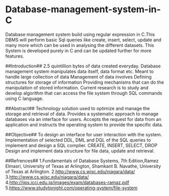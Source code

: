 # Database-management-system-in-C
Database management system build using regular expression in C.This DBMS will perform basic Sql queries like create, insert, select, update and many more which can be used in analysing the different datasets. This System is developed purely in C and can be updated further for more features.

##Introduction##
2.5 quintillion bytes of data created everyday. Database management system manipulates data itself, data format etc. Meant to handle large collection of data Management of data involves Defining structures for storage of information Providing mechanisms that can do the manipulation of stored information. Current research is to study and develop algorithm that can access the file system through SQL commands using C language.

##Abstract##
Technology solution used to optimize and manage the storage and retrieval of data. Provides a systematic approach to manage databases via an interface for users. Accepts the request for data from an application and instructs the operating system to provide the specific data.

##Objective##
To design an interface for user interaction with the system. Implementation of selected DDL, DML and DQL of the SQL queries to implement and design a SQL complier. CREATE, INSERT, SELECT, DROP  Design and implement data structure for file data, update and retrieval.

##Refrences##
1.Fundamentals of Database Systems, 7th Edition,Ramez Elmasri, University of Texas at Arlington, Shamkant B. Navathe, University of Texas at Arlington.
2.http://www.cs.wisc.edu/niagara/data/
3.http://www.cs.wisc.edu/niagara/data/
4.http://iips.icci.edu.iq/images/exam/databases-ramaz.pdf
5.https://www.studytonight.com/operating-system/file-system
